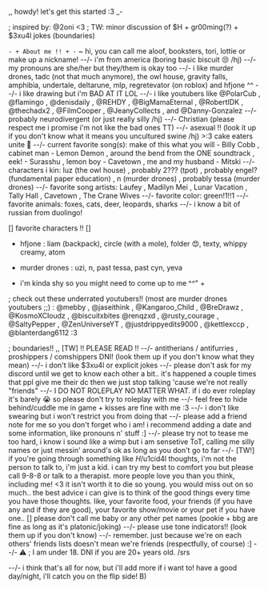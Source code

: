 ,, howdy! let's get this started :3 _-

; inspired by: @2oni <3
; TW: minor discussion of $H + gr00ming(?) + $3xu4l jokes (boundaries)

` - + About me !! + - `
~ hi, you can call me aloof, booksters, tori, lottie or make up a nickname!
--/- i'm from america (boring basic biscuit 😒 /hj)
--/- my pronouns are she/her but they/them is okay too
--/- i like murder drones, tadc (not that much anymore), the owl house, gravity falls, amphibia, undertale, deltarune, mlp, regretevator (on roblox) and hfjone ^^
--/- i like drawing but i'm BAD AT IT LOL
--/- i like youtubers like @PolarCub , @flamingo , @denisdaily , @REHDY , @BigMamaEternal , @RobertIDK , @thechadx2 , @FilmCooper , @JeanyCollects , and @Danny-Gonzalez 
--/- probably neurodivergent (or just really silly /hj)
--/- Christian (please respect me i promise i'm not like the bad ones TT)
--/- asexual !! (look it up if you don't know what it means you uncultured swine /hj) >:3 cake eaters unite 🙌 
--/- current favorite song(s): make of this what you will - Billy Cobb , cabinet man - Lemon Demon , around the bend from the ONE soundtrack , eek! - Surasshu , lemon boy - Cavetown , me and my husband - Mitski
--/- characters i kin: luz (the owl house) , probably 2??? (tpot) , probably engel? (fundamental paper education) , n (murder drones) , probably tessa (murder drones)
--/- favorite song artists: Laufey , Madilyn Mei , Lunar Vacation , Tally Hall , Cavetown , The Crane Wives
--/- favorite color: green!1!!1
--/- favorite animals: foxes, cats, deer, leopards, sharks
--/- i know a bit of russian from duolingo!

[] favorite characters !! []
>
- hfjone : liam (backpack), circle (with a mole), folder 😍, texty, whippy creamy, atom
>
- murder drones : uzi, n, past tessa, past cyn, yeva


+ i'm kinda shy so you might need to come up to me ^^" +

; check out these underrated youtubers!! (most are murder drones youtubers ;;) : @mebby , @jaseithink , @Kangaroo_Child , @BreDrawz , @KosmoXCloudz , @biscuitxbites @renqzxd , @rusty_courage , @SaltyPepper , @ZenUniverseYT , @justdrippyedits9000 , @kettlexccp , @blanterdang6112 :3

; boundaries!! ,, [TW] !! PLEASE READ !!
--/- antitherians / antifurries , proshippers / comshippers DNI! (look them up if you don't know what they mean)
--/- i don't like $3xu4l or explicit jokes
--/- please don't ask for my discord until we get to know each other a bit.. it's happened a couple times that ppl give me their dc then we just stop talking 'cause we're not really "friends"
--/- I DO NOT ROLEPLAY NO MATTER WHAT. if i do ever roleplay it's barely 😭 so please don't try to roleplay with me
--/- feel free to hide behind/cuddle me in game + kisses are fine with me :3
--/- i don't like swearing but i won't restrict you from doing that
--/- please add a friend note for me so you don't forget who i am! i recommend adding a date and some information, like pronouns n' stuff :]
--/- please try not to tease me too hard, i know i sound like a wimp but i am sensetive ToT, calling me silly names or just messin' around's ok as long as you don't go to far
--/- [TW!] if you're going through something like $H/$u1cid4l thoughts, i'm not the person to talk to, i'm just a kid. i can try my best to comfort you but please call 9-8-8 or talk to a  therapist. more people love you than you think, including me! <3 it isn't worth it to die so young. you would miss out on so much.. the best advice i can give is to think of the good things every time you have those thoughts. like, your favorite food, your friends (if you have any and if they are good), your favorite show/movie or your pet if you have one.. []
please don't call me baby or any other pet names (pookie + bbg are fine as long as it's platonic/joking)
--/- please use tone indicators!! (look them up if you don't know)
--/- remember. just because we're on each others' friends lists doesn't mean we're friends (respectfully, of course) :]
--/- ⚠️ ; I am under 18. DNI if you are 20+ years old. /srs

--/- i think that's all for now, but i'll add more if i want to! have a good day/night, i'll catch you on the flip side! B)

<!---
2al00f/2al00f is a ✨ special ✨ repository because its `README.md` (this file) appears on your GitHub profile.
You can click the Preview link to take a look at your changes.
--->
